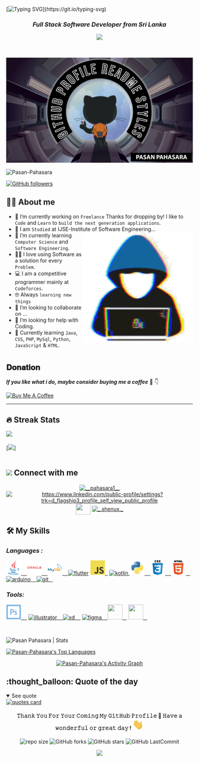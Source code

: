 [![Typing SVG](https://readme-typing-svg.herokuapp.com?size=32&vCenter=true&width=760&lines=Hi+%F0%9F%91%8B%2C+I'm+Pasan+Pahasara;IJSE-+%F0%9F%91%8B%2C+Institute+of+Software+Engineering;)](https://git.io/typing-svg)

<h3 align="center"><b><i>Full Stack Software Developer from Sri Lanka</i></b></h3>
<p align="center">
  <a href="https://github.com/DenverCoder1/readme-typing-svg"><img src="https://readme-typing-svg.herokuapp.com?lines=Computer+Science+Student;Competitive+Programmer;IJSE+GDSE+Student;Java%20|%20Algorithms%20|%20OOP%20;Specialist%20on%20Codeforces;Always%20learning%20new%20things&center=true&width=500&height=50"></a>
</p><br>

![Untitled-1](https://github.com/Pasan-Pahasara/md-alpha/blob/main/Readme-Styles.jpg)

<img src="https://komarev.com/ghpvc/?username=pahasara1&label=Profile%20views&color=0e75b6&style=flat" alt="Pasan-Pahasara" /> </p>

[![GitHub followers](https://img.shields.io/github/followers/Pasan-Pahasara.svg?style=social&label=Follow&maxAge=2592000)](https://github.com/pahasara1?tab=followers)



## :sassy_man:  About me

- 🔭 I’m currently working on `Freelance` Thanks for dropping by! I like to `Code` and `Learn` to `build the next generation applications`.
- :school: I am  `Studied` at IJSE-Institute of Software Engineering... <img align="right" alt="GIF" src="https://github.com/Pasan-Pahasara/md-alpha/blob/main/image.gif?raw=true" width="300" height="300" style="max-width: 100%;">
- 🌱 I’m currently learning `Computer Science` and `Software Engineering`.
- :technologist: I love using Software as a solution for every `Problem`.
- :computer: I am a competitive programmer mainly at `Codeforces`.
- :nerd_face: Always `learning new things`
- 👯 I’m looking to collaborate on ...
- 🤔 I’m looking for help with Coding.
- 🌱 Currently learning `Java`, `CSS`, `PHP`, `MySql`, `Python`, `JavaScript` & `HTML`.
  <br>
<div>

#
</div>

## 𝐃𝐨𝐧𝐚𝐭𝐢𝐨𝐧

***If you like what i do, maybe consider buying me a coffee*** 🥺 👇

<a href="https://www.buymeacoffee.com/pasanpahasara"><img src="https://cdn.buymeacoffee.com/buttons/v2/default-red.png" alt="Buy Me A Coffee" style="height: 35px !important; width: 120px !important;"></a>

***
<!-- <div align="center">

<h3 align="center">
  Profile 3D Contributions 🔰
</h3>

<img src="https://github.com/Pasan-Pahasara/red-alpha/blob/red-alpha/profile-night-view.svg"/>
</div> -->

[comment]: <> ([Readme-File-Styles]:https://github.com/Pasan-Pahasara/Readme-File-Styles)

## 🔥 Streak Stats

![](https://github-profile-summary-cards.vercel.app/api/cards/stats?username=Pasan-Pahasara&theme=monokai)
<br>
<br>
[![](https://github-readme-streak-stats.herokuapp.com?user=Pasan-Pahasara&theme=soft-green)]
<br>
<br>


## <img src="https://media.giphy.com/media/iY8CRBdQXODJSCERIr/giphy.gif" width="30px"> Connect with me
<p align="center">
<a href="https://twitter.com/"><img align="center" src="https://raw.githubusercontent.com/rahuldkjain/github-profile-readme-generator/master/src/images/icons/Social/twitter.svg" alt="__pahasara1__" height="30" width="40" /></a>
<a href="https://lk.linkedin.com/in/pasan-pahasara-356a75165" target="blank"><img align="center" src="https://raw.githubusercontent.com/rahuldkjain/github-profile-readme-generator/master/src/images/icons/Social/linked-in-alt.svg" alt="https://www.linkedin.com/public-profile/settings?trk=d_flagship3_profile_self_view_public_profile" height="30" width="40" /></a>
<a href="https://www.facebook.com/nowety.pasan" target="blank"><img align="center" src="https://raw.githubusercontent.com/rahuldkjain/github-profile-readme-generator/master/src/images/icons/Social/facebook.svg" alt="" height="30" width="40" /></a>
<a href="https://www.instagram.com/_.shenux._/?hl=en" target="blank"><img align="center" src="https://raw.githubusercontent.com/rahuldkjain/github-profile-readme-generator/master/src/images/icons/Social/instagram.svg" alt="_.shenux._" height="30" width="40" /></a>

</p>

## 🛠️ My Skills

 <h3 align="left"><b><i>Languages :</i></b></h3>

<a href="https://www.java.com" target="_blank"> <img src="https://raw.githubusercontent.com/devicons/devicon/master/icons/java/java-original.svg" alt="java" width="40" height="40"/>&nbsp;&nbsp;&nbsp; </a>
<a href="https://www.oracle.com/" target="_blank" rel="noreferrer"> <img src="https://raw.githubusercontent.com/devicons/devicon/master/icons/oracle/oracle-original.svg" alt="oracle" width="40" height="40"/>&nbsp;&nbsp;&nbsp; </a> 
<a href="https://www.mysql.com/" target="_blank"> <img src="https://raw.githubusercontent.com/devicons/devicon/master/icons/mysql/mysql-original-wordmark.svg" alt="mysql" width="40" height="40"/>&nbsp;&nbsp;&nbsp; </a>
<a href="https://flutter.dev" target="_blank" rel="noreferrer"> <img src="https://www.vectorlogo.zone/logos/flutterio/flutterio-icon.svg" alt="flutter" width="40" height="40"/></a>
<a href="https://developer.mozilla.org/en-US/docs/Web/JavaScript" target="_blank" rel="noreferrer"> <img src="https://raw.githubusercontent.com/devicons/devicon/master/icons/javascript/javascript-original.svg" alt="javascript" width="40" height="40"/>&nbsp;&nbsp;</a> 
<a href="https://kotlinlang.org" target="_blank" rel="noreferrer"> <img src="https://www.vectorlogo.zone/logos/kotlinlang/kotlinlang-icon.svg" alt="kotlin" width="40" height="40"/> </a> 
<a href="https://www.python.org" target="_blank"> <img src="https://raw.githubusercontent.com/devicons/devicon/master/icons/python/python-original.svg" alt="python" width="40" height="40"/>&nbsp;&nbsp;&nbsp; </a>
<a href="https://www.w3schools.com/css/" target="_blank"> <img src="https://raw.githubusercontent.com/devicons/devicon/master/icons/css3/css3-original-wordmark.svg" alt="css3" width="40" height="40"/>&nbsp;&nbsp;&nbsp; </a>
<a href="https://www.w3.org/html/" target="_blank"> <img src="https://raw.githubusercontent.com/devicons/devicon/master/icons/html5/html5-original-wordmark.svg" alt="html5" width="40" height="40"/>&nbsp;&nbsp;&nbsp; </a>
<a href="https://www.arduino.cc/" target="_blank" rel="noreferrer"> <img src="https://cdn.worldvectorlogo.com/logos/arduino-1.svg" alt="arduino" width="40" height="40"/>&nbsp;&nbsp;&nbsp; </a> 
<a href="https://git-scm.com/" target="_blank"> <img src="https://www.vectorlogo.zone/logos/hibernate/hibernate-icon.svg" alt="git" width="40" height="40"/>&nbsp;&nbsp;&nbsp; </a>

<h3 align="left"><b><i> Tools:</i></b></h3>

<a href="https://www.photoshop.com/en" target="_blank"> <img src="https://raw.githubusercontent.com/devicons/devicon/master/icons/photoshop/photoshop-line.svg" alt="photoshop" width="40" height="40"/> &nbsp;&nbsp;&nbsp;</a> 
<a href="https://www.adobe.com/in/products/illustrator.html" target="_blank"> <img src="https://www.vectorlogo.zone/logos/adobe_illustrator/adobe_illustrator-icon.svg" alt="illustrator" width="40" height="40"/>&nbsp;&nbsp;&nbsp; </a>
<a href="https://www.adobe.com/products/xd.html" target="_blank"> <img src="https://cdn.worldvectorlogo.com/logos/adobe-xd.svg" alt="xd" width="40" height="40"/> &nbsp;&nbsp;&nbsp;</a> 
<a href="https://www.figma.com/" target="_blank"> <img src="https://www.vectorlogo.zone/logos/figma/figma-icon.svg" alt="figma" width="40" height="40"/>&nbsp;&nbsp;&nbsp; </a>
<a href="https://www.jetbrains.com/idea/" target="_blank"> <img src="https://img.icons8.com/color/48/000000/intellij-idea.png" width="40" height="40"/>&nbsp;&nbsp;&nbsp;</a>
<a href="https://gluonhq.com/products/scene-builder/" target="_blank"> <img src="https://i2.wp.com/gluonhq.com/wp-content/uploads/2015/02/SceneBuilderLogo.png?fit=781%2C781&ssl=1" width="40" height="40"/>&nbsp;&nbsp;&nbsp;</a>

<br><p align="left"> <img src="https://github-readme-stats.vercel.app/api?username=Pasan-Pahasara&show_icons=true&theme=gotham" alt="Pasan Pahasara | Stats" />

<div align="center">

<p align="left"> <a href="https://github.com/Pasan-Pahasara/github-readme-stats"><img alt="Pasan-Pahasara's Top Languages" src="https://github-readme-stats.vercel.app/api/top-langs/?username=Pasan-Pahasara&langs_count=8&layout=compact&theme=gotham&hide_border=true&bg_color=1F222E&title_color=F85D7F&icon_color=F8D866&hide=Jupyter%20Notebook" height="142px"/></a> </p>
  
<!-- <p align="left"> <img src="https://github-readme-stats.vercel.app/api/top-langs/?username=Pasan-Pahasara&langs_count=5&theme=gotham" alt="Pasan-Pahasara | My GitHub Language Stats" /> -->
  
<!-- ***My Contributions*** 😥 <br>
![snake](https://github.com/Pasan-Pahasara/red-alpha/blob/red-alpha/github-contribution-grid-snake.svg)
</div> -->

<a href="https://github.com/Pasan-Pahasara/github-readme-activity-graph"><img alt="Pasan-Pahasara's Activity Graph" src="https://activity-graph.herokuapp.com/graph?username=Pasan-Pahasara&bg_color=0D1117&color=5BCDEC&line=5BCDEC&point=FFFFFF&hide_border=true" /></a>
</div>

<h2>:thought_balloon: Quote of the day</h2>
<details open>
<summary>See quote</summary>
    <a href="https://github.com/piyushsuthar/github-readme-quotes">
        <img src="https://quotes-github-readme.vercel.app/api?type=horizontal&theme=tokyonight" alt="quotes card">
    </a>
</details>
  
<h4 align="center">
𝚃𝚑𝚊𝚗𝚔 𝚈𝚘𝚞 𝙵𝚘𝚛 𝚈𝚘𝚞𝚛 𝙲𝚘𝚖𝚒𝚗𝚐 𝙼𝚢 𝙶𝚒𝚝𝙷𝚞𝚋 𝙿𝚛𝚘𝚏𝚒𝚕𝚎 🤝
𝙷𝚊𝚟𝚎 𝚊 𝚠𝚘𝚗𝚍𝚎𝚛𝚏𝚞𝚕 𝚘𝚛 𝚐𝚛𝚎𝚊𝚝 𝚍𝚊𝚢 ! 
<img src="https://github.com/Pasan-Pahasara/md-alpha/blob/main/bye.gif" width="30px">
</h4>

<div align="center">

![repo size](https://img.shields.io/github/repo-size/Pasan-Pahasara/Pasan-Pahasara?label=Repo%20Size&style=for-the-badge&labelColor=black&color=20bf6b)
![GitHub forks](https://img.shields.io/github/forks/Pasan-Pahasara/Pasan-Pahasara?&labelColor=black&color=0fb9b1&style=for-the-badge)
![GitHub stars](https://img.shields.io/github/stars/Pasan-Pahasara/Pasan-Pahasara?&labelColor=black&color=f7b731&style=for-the-badge)
![GitHub LastCommit](https://img.shields.io/github/last-commit/Pasan-Pahasara/Pasan-Pahasara?logo=github&labelColor=black&color=d1d8e0&style=for-the-badge)

</div>

<p align="center">
  <img src="https://capsule-render.vercel.app/api?type=waving&color=gradient&height=100&section=footer"/>
</p>
